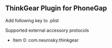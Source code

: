 ThinkGear Plugin for PhoneGap
-------------

Add following key to .plist

Supported external accessory protocols
- Item 0: com.neurosky.thinkgear